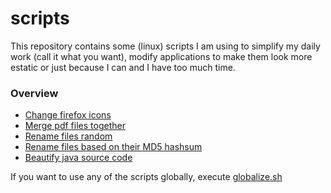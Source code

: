 # scripts
This repository contains some (linux) scripts I am using to simplify my daily work (call it what you want), modify applications to make them look more estatic or just because I can and I have too much time.


### Overview

- [Change firefox icons](/firefox-icon-fix)
- [Merge pdf files together](/merge-pdf)
- [Rename files random](/randomize-filename)
- [Rename files based on their MD5 hashsum](/hashify-filename)
- [Beautify java source code](/java-beautifier)


If you want to use any of the scripts globally, execute [globalize.sh](globalize.sh)
